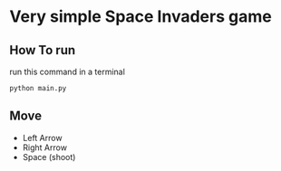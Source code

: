 # Very simple Space Invaders game

## How To run

run this command in a terminal

```terminal
python main.py
```

## Move

- Left Arrow
- Right Arrow
- Space (shoot)
